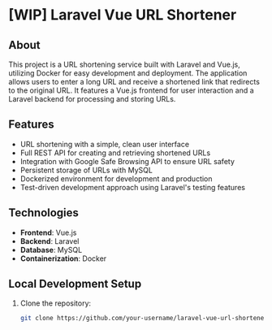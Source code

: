 # [WIP] Laravel Vue URL Shortener

## About

This project is a URL shortening service built with Laravel and Vue.js, utilizing Docker for easy development and deployment. The application allows users to enter a long URL and receive a shortened link that redirects to the original URL. It features a Vue.js frontend for user interaction and a Laravel backend for processing and storing URLs.

## Features

- URL shortening with a simple, clean user interface
- Full REST API for creating and retrieving shortened URLs
- Integration with Google Safe Browsing API to ensure URL safety
- Persistent storage of URLs with MySQL
- Dockerized environment for development and production
- Test-driven development approach using Laravel's testing features

## Technologies

- **Frontend**: Vue.js
- **Backend**: Laravel
- **Database**: MySQL
- **Containerization**: Docker

## Local Development Setup

1. Clone the repository:
   ```sh
   git clone https://github.com/your-username/laravel-vue-url-shortener.git
